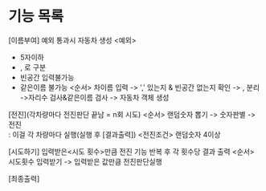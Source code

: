 # 기능 목록

[이름부여]
예외 통과시 자동차 생성
<예외>
- 5자이하
- , 로 구분 
- 빈공간 입력불가능
- 같은이름 불가능
<순서>
차이름 입력 -> ',' 있는지 & 빈공간 없는지 확인 -> , 분리 ->자리수 검사&같은이름 검사 -> 자동차 객체 생성
  
[전진](각차량마다 전진판단 끝남 = n회 시도)
<순서>
랜덤숫자 뽑기 -> 숫자판별 -> 전진  
: 이걸 각 차량마다 실행(실행 후 [결과출력])
<전진조건>
랜덤숫자 4이상

[시도하기]
입력받은<시도 횟수>만큼 전진 기능 반복 후 각 횟수당 결과 출력
<순서>
시도횟수 입력받기 -> 입력받은 값만큼 전진판단실행

[최종출력]